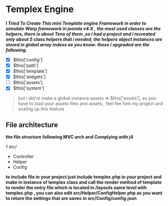 # Templex Engine

***I Tried To Create This mini Template engine Framework in order to simulate Warp framework in joomla  v4.X , the most used classes are the helpers, there is about Tens of them ,so i had a project and i recreated only about 5 class helpers that i needed, the helpers object instances are stored in global array indexs as you know: those i upgraded are the following.***
- [x] $this['config']
- [x] $this['path']
- [x] $this['template']
- [x] $this['widgets']
- [ ] $this['assets']
- [x] $this['system']

> but i did'nt make a global instance  assets   => $this['assets'], so you have to load your assets files and assets , feel fee fork my project and scaling up this feature



 
 ## File architecture
 
 **the file structure following MVC arch and Complying with j4**

1 src/
  - Controller
  - Helper
  - Config
 
 
**to include file in your project just include templex.php in your project and make in instance of templex class and call the render method of template to render the entry file which is located in /layouts same level with templex.php , you can also edit src/Helper/ConfigHelper.php as you want to return the settings that are savec in src/Config/config.json**


 

